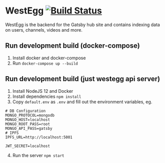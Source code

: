 # WestEgg [![Build Status](https://travis-ci.com/gatsby-tv/westegg.svg?branch=master)](https://travis-ci.com/gatsby-tv/westegg)

WestEgg is the backend for the Gatsby hub site and contains indexing data on users, channels, videos and more.

## Run development build (docker-compose)
1. Install docker and docker-compose
2. Run `docker-compose up --build`

## Run development build (just westegg api server)
1. Install NodeJS 12 and Docker
2. Install dependencies `npm install`
3. Copy `default.env` as `.env` and fill out the environment variables, eg.
```
# DB Configuration
MONGO_PROTOCOL=mongodb
MONGO_HOST=localhost
MONGO_ROOT_PASS=root
MONGO_API_PASS=gatsby
# IPFS
IPFS_URL=http://localhost:5001

JWT_SECRET=localhost
```
4. Run the server `npm start`
